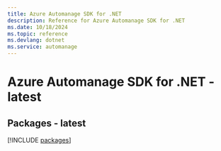 ```yaml
---
title: Azure Automanage SDK for .NET
description: Reference for Azure Automanage SDK for .NET
ms.date: 10/18/2024
ms.topic: reference
ms.devlang: dotnet
ms.service: automanage
---
```

# Azure Automanage SDK for .NET - latest
## Packages - latest
[!INCLUDE [packages](automanage-index.md)]